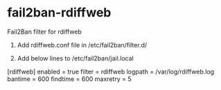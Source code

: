 # fail2ban-rdiffweb
Fail2Ban filter for rdiffweb

1) Add rdiffweb.conf file in /etc/fail2ban/filter.d/

2) Add below lines to /etc/fail2ban/jail.local

[rdiffweb]
enabled  = true
filter   = rdiffweb
logpath  = /var/log/rdiffweb.log
bantime = 600
findtime = 600
maxretry = 5
